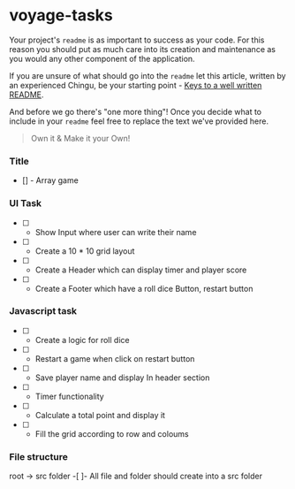 # voyage-tasks

Your project's `readme` is as important to success as your code. For 
this reason you should put as much care into its creation and maintenance
as you would any other component of the application.

If you are unsure of what should go into the `readme` let this article,
written by an experienced Chingu, be your starting point - 
[Keys to a well written README](https://tinyurl.com/yk3wubft).

And before we go there's "one more thing"! Once you decide what to include
in your `readme` feel free to replace the text we've provided here.

> Own it & Make it your Own!
### Title
 - [] - Array game
### UI Task
 -[ ] - Show Input where user can write their name
 -[ ] - Create a 10 * 10 grid layout
 -[ ] - Create a Header which can display timer and player score 
 -[ ] - Create a Footer which have a roll dice Button, restart button  

### Javascript task
 -[ ] - Create a logic for roll dice
 -[ ] - Restart a game when click on restart button
 -[ ] - Save player name and display In header section
 -[ ] - Timer functionality 
 -[ ] - Calculate a total point and display it 
 -[ ] - Fill the grid according to row and coloums 

 ### File structure
 root -> src folder
 -[ ]- All file and folder should create into a src folder